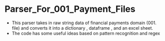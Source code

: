 # Parser_For_001_Payment_Files
- This parser takes in raw string data of financial payments domain (001. file) and converts it into a dictionary , dataframe , and an excel sheet.
- The code has some useful ideas based on pattern recognition and regex
